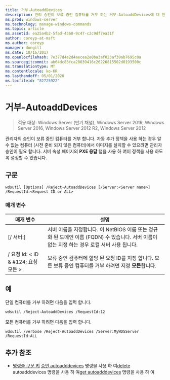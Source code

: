 ```yaml
---
title: 거부-AutoaddDevices
description: 관리 승인이 보류 중인 컴퓨터를 거부 하는 거부-AutoaddDevices에 대 한 참조 항목입니다.
ms.prod: windows-server
ms.technology: manage-windows-commands
ms.topic: article
ms.assetid: ea25a4b2-5fad-4360-9c47-c2c9df7ea31f
author: coreyp-at-msft
ms.author: coreyp
manager: dongill
ms.date: 10/16/2017
ms.openlocfilehash: 7e377d4e2d4aecea2e0ba3af023af39ab7695c0a
ms.sourcegitcommit: ab64dc83fca28039416c26226815502d0193500c
ms.translationtype: MT
ms.contentlocale: ko-KR
ms.lasthandoff: 05/01/2020
ms.locfileid: "82725922"
---
```

# <a name="reject-autoadddevices"></a>거부-AutoaddDevices

> 적용 대상: Windows Server (반기 채널), Windows Server 2019, Windows Server 2016, Windows Server 2012 R2, Windows Server 2012

관리자의 승인이 보류 중인 컴퓨터를 거부 합니다. 자동 추가 정책을 사용 하는 경우 알 수 없는 컴퓨터 (사전 준비 되지 않은 컴퓨터)에서 이미지를 설치할 수 있으려면 관리자 승인이 필요 합니다. 서버 속성 페이지의 **PXE 응답** 탭을 사용 하 여이 정책을 사용 하도록 설정할 수 있습니다.
## <a name="syntax"></a>구문
```
wdsutil [Options] /Reject-AutoaddDevices [/Server:<Server name>] /RequestId:<Request ID or ALL>
```
### <a name="parameters"></a>매개 변수
|매개 변수|설명|
|-------|--------|
|[/ 서버:<Server name>]|서버 이름을 지정합니다. 이 NetBIOS 이름 또는 정규화 된 도메인 이름 (FQDN) 수 있습니다. 서버 이름이 없는 지정 하는 경우 로컬 서버 사용 됩니다.|
|/ 요청 Id: < ID & #124; 요청 모든 >|보류 중인 컴퓨터에 할당 된 요청 ID를 지정 합니다. 모든 보류 중인 컴퓨터를 거부 하려면 지정 **모든**합니다.|
## <a name="examples"></a>예
단일 컴퓨터를 거부 하려면 다음을 입력 합니다.
```
wdsutil /Reject-AutoaddDevices /RequestId:12
```
모든 컴퓨터를 거부 하려면 다음을 입력 합니다.
```
wdsutil /verbose /Reject-AutoaddDevices /Server:MyWDSServer /RequestId:ALL
```
## <a name="additional-references"></a>추가 참조
- [명령줄 구문 키](command-line-syntax-key.md)
[승인 autoadddevices](using-the-approve-autoadddevices-command.md)
명령을 사용 하 여[delete](using-the-delete-autoadddevices-command.md)
autoadddevices 명령을 사용 하 여[get autoadddevices](using-the-get-autoadddevices-command.md) 명령을 사용 하 여
